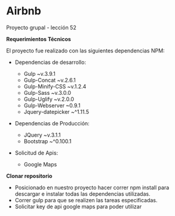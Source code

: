 # Airbnb

Proyecto grupal - lección 52

**Requerimientos Técnicos**

El proyecto fue realizado con las siguientes dependencias NPM:

* Dependencias de desarrollo: 
	- Gulp ~v.3.9.1
	- Gulp-Concat ~v.2.6.1 
	- Gulp-Minify-CSS ~v.1.2.4 
	- Gulp-Sass ~v.3.0.0 
	- Gulp-Uglify ~v.2.0.0
	- Gulp-Webserver ~0.9.1
	- Jquery-datepicker ~^1.11.5

* Dependencias de Producción:
	- JQuery ~v.3.1.1 
	- Bootstrap ~^0.100.1

* Solicitud de Apis:
	- Google Maps


**Clonar repositorio**

- Posicionado en nuestro proyecto hacer correr npm install para descargar e instalar todas las dependencias utilizadas. 
- Correr gulp para que se realizen las tareas especificadas.
- Solicitar key de api google maps para poder utilizar 